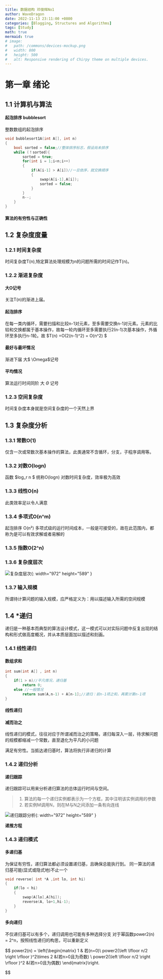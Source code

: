```yaml
---
title: 数据结构 邓俊辉No1
author: WaveDragon
date: 2022-11-13 23:11:00 +0800
categories: [Blogging, Structures and Algorithms]
tags: [Study]
math: true
mermaid: true
# image:
#   path: /commons/devices-mockup.png
#   width: 800
#   height: 500
#   alt: Responsive rendering of Chirpy theme on multiple devices.
---
```


# 第一章 绪论
## 1.1 计算机与算法
#### 起泡排序 bubblesort
整数数组的起泡排序
```cpp
void bubblesort1A(int A[], int n)
{
    bool sorted = false;//整体排序标志，假设尚未排序
    while (！sorted){
        sorted = true;
        for(int i = 1;i<n;i++)
        {
            if(A[i-1] > A[i])//一旦依序，就交换顺序
            {
                swap(A[i-1],A[i]);
                sorted = false;
            }
        }
        n--;
    }
}
```
#### 算法的有穷性与正确性
## 1.2 复杂度度量
### 1.2.1 时间复杂度
时间复杂度T(n),特定算法处理规模为n的问题所需的时间记作T(n)。
### 1.2.2 渐进复杂度
#### 大O记号
关注T(n)的渐进上届。
#### 起泡排序
在每一类内循环，需要扫描和比较n-1对元素，至多需要交换n-1对元素。元素的比较和交换都属于基本操作，故每一轮内循环至多需要执行2(n-1)次基本操作，外循环至多执行n-1轮。故 $T(n) =O(2(n-1)^2) = O(n^2) $

#### 最好与最坏情况
渐进下届 大$ \Omega$记号
#### 平均情况
算法运行时间同阶 大 $\Theta$ 记号
### 1.2.3 空间复杂度
时间复杂度本身就是空间复杂度的一个天然上界

## 1.3 复杂度分析

### 1.3.1 常数O(1)
仅含一次或常数次基本操作的算法，此类通常不含循环，分支，子程序调用等。

### 1.3.2  对数O(logn)
函数 $log_r n $ 统称O(logn) 对数时间复杂度，效率极为高效

### 1.3.3 线性O(n)
此类效率足以令人满意

### 1.3.4 多项式O(n^m)
起泡排序 O(n²) 多项式级的运行时间成本，一般是可接受的，故在此范围内，都称为是可以有效求解或者易解的

### 1.3.5 指数O(2^n)
### 1.3.6 复杂度层次

![复杂度层次](https://user-images.githubusercontent.com/78013131/202640816-b4dc11b8-f039-4ffd-a911-69bbb6411e2b.jpg){: width="972" height="589" }
<br>

  
### 1.3.7 输入规模 
所谓待计算问题的输入规模，应严格定义为：用以描述输入所需的空间规模

## 1.4 *递归
递归是一种基本而典型的算法设计模式，这一模式可以对实际问题中反复出现的结构和形式做高度概况，并从本质层面加以描述和刻画。
### 1.4.1 线性递归
#### 数组求和

```cpp
int sum(int A[] , int n)
{
    if(1 > n)//平凡情况，递归基
        return 0;
    else //一般情况
        return sum(A,n-1) + A[n-1];//递归：前n-1项之和，再累计第n-1项
}
```

#### 线性递归

#### 减而治之

线性递归的模式，往往对应于所谓减而治之的策略，递归每深入一层，待求解问题的规模都缩减一个常数，直至退化为平凡的小问题

满足有穷性。当抵达递归基时，算法将执行非递归的计算

### 1.4.2 递归分析

#### 递归跟踪

递归跟踪可以用来分析递归算法的总体运行时间与空间。
> 1. 算法的每一个递归实例都表示为一个方框，其中注明该实例调用的参数
> 2. 若实例M调用N，则在M与N之间添加一条有向连线

![递归跟踪分析](https://user-images.githubusercontent.com/78013131/202645057-5746dfdf-0459-42d5-88c9-6d5abfb35734.png){: width="972" height="589" }
<br>

**递推方程**

### 1.4.3 递归模式

#### 多递归基

为保证有穷性，递归算法都必须设置递归基，且确保总能执行到。
同一算法的递归基可能(显式或隐式地)不止一个

```cpp
void reverse( int *A ,int lo, int hi)
{
    if(lo < hi)
    {
        swap(A[lo],A[hi]);
        reverse(A, lo+1,hi-1);
    }
}
```
#### 多向递归

不仅递归基可以有多个，递归调用也可能有多种选择分支
对于幂函数power2(n) = 2^n，按照线性递归的构思，可以重新定义

$$
power2(n) = \left\{\begin{matrix}
1  & 若(n=0)\\ 
 power2(\left \lfloor n/2 \right \rfloor )^2\times 2 &(若n>0且为奇数) \\
power2(\left \lfloor n/2 \right \rfloor )^2 &(若n>0且为偶数)
\end{matrix}\right.

$$
